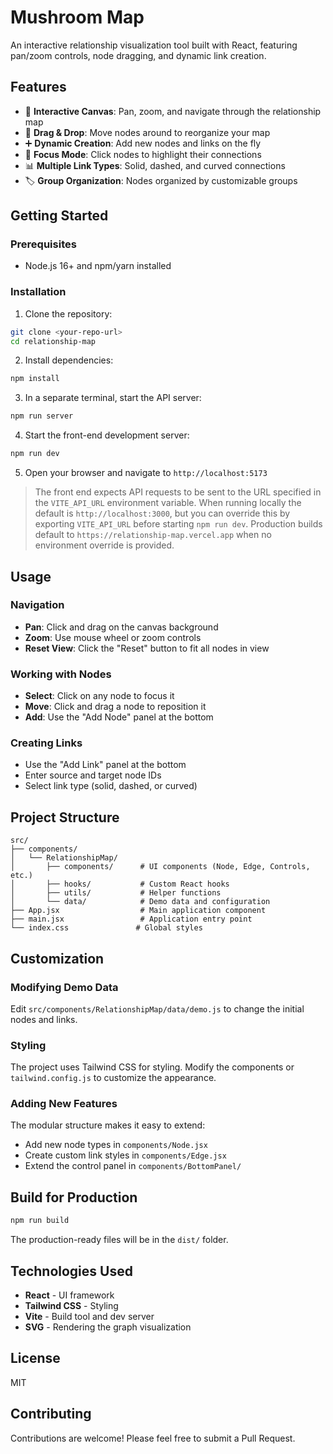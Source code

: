 # Mushroom Map

An interactive relationship visualization tool built with React, featuring pan/zoom controls, node dragging, and dynamic link creation.

## Features

- 🎨 **Interactive Canvas**: Pan, zoom, and navigate through the relationship map
- 🔄 **Drag & Drop**: Move nodes around to reorganize your map
- ➕ **Dynamic Creation**: Add new nodes and links on the fly
- 🎯 **Focus Mode**: Click nodes to highlight their connections
- 📊 **Multiple Link Types**: Solid, dashed, and curved connections
- 🏷️ **Group Organization**: Nodes organized by customizable groups

## Getting Started

### Prerequisites

- Node.js 16+ and npm/yarn installed

### Installation

1. Clone the repository:
```bash
git clone <your-repo-url>
cd relationship-map
```

2. Install dependencies:
```bash
npm install
```

3. In a separate terminal, start the API server:
```bash
npm run server
```

4. Start the front-end development server:
```bash
npm run dev
```

5. Open your browser and navigate to `http://localhost:5173`

> The front end expects API requests to be sent to the URL specified in the
> `VITE_API_URL` environment variable. When running locally the default is
> `http://localhost:3000`, but you can override this by exporting
> `VITE_API_URL` before starting `npm run dev`. Production builds default to
> `https://relationship-map.vercel.app` when no environment override is
> provided.

## Usage

### Navigation
- **Pan**: Click and drag on the canvas background
- **Zoom**: Use mouse wheel or zoom controls
- **Reset View**: Click the "Reset" button to fit all nodes in view

### Working with Nodes
- **Select**: Click on any node to focus it
- **Move**: Click and drag a node to reposition it
- **Add**: Use the "Add Node" panel at the bottom

### Creating Links
- Use the "Add Link" panel at the bottom
- Enter source and target node IDs
- Select link type (solid, dashed, or curved)

## Project Structure

```
src/
├── components/
│   └── RelationshipMap/
│       ├── components/      # UI components (Node, Edge, Controls, etc.)
│       ├── hooks/           # Custom React hooks
│       ├── utils/           # Helper functions
│       └── data/            # Demo data and configuration
├── App.jsx                  # Main application component
├── main.jsx                 # Application entry point
└── index.css               # Global styles
```

## Customization

### Modifying Demo Data

Edit `src/components/RelationshipMap/data/demo.js` to change the initial nodes and links.

### Styling

The project uses Tailwind CSS for styling. Modify the components or `tailwind.config.js` to customize the appearance.

### Adding New Features

The modular structure makes it easy to extend:
- Add new node types in `components/Node.jsx`
- Create custom link styles in `components/Edge.jsx`
- Extend the control panel in `components/BottomPanel/`

## Build for Production

```bash
npm run build
```

The production-ready files will be in the `dist/` folder.

## Technologies Used

- **React** - UI framework
- **Tailwind CSS** - Styling
- **Vite** - Build tool and dev server
- **SVG** - Rendering the graph visualization

## License

MIT

## Contributing

Contributions are welcome! Please feel free to submit a Pull Request.